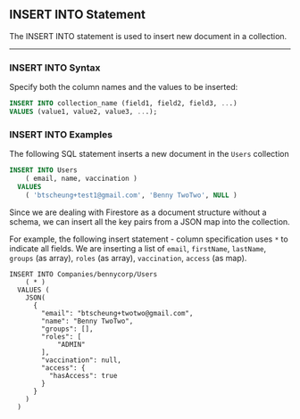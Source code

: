 ## INSERT INTO Statement
The INSERT INTO statement is used to insert new document in a collection.

--------------

### INSERT INTO Syntax
Specify both the column names and the values to be inserted:

```sql
INSERT INTO collection_name (field1, field2, field3, ...)
VALUES (value1, value2, value3, ...);
```

### INSERT INTO Examples
The following SQL statement inserts a new document in the `Users` collection

```sql
INSERT INTO Users
    ( email, name, vaccination )
  VALUES
    ( 'btscheung+test1@gmail.com', 'Benny TwoTwo', NULL )
```

Since we are dealing with Firestore as a document structure without a schema,
we can insert all the key pairs from a JSON map into the collection.

For example, the following insert statement - column specification uses `*` to indicate all fields.
We are inserting a list of
`email`, `firstName`, `lastName`, `groups` (as array), `roles` (as array), `vaccination`, `access` (as map).

```
INSERT INTO Companies/bennycorp/Users
    ( * )
  VALUES (
    JSON(
      {
        "email": "btscheung+twotwo@gmail.com",
        "name": "Benny TwoTwo",
        "groups": [],
        "roles": [
            "ADMIN"
        ],
        "vaccination": null,
        "access": {
          "hasAccess": true
        }
      }
    )
  )
```
